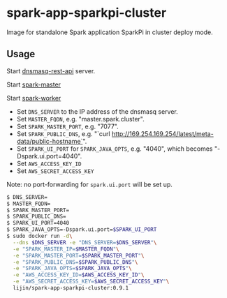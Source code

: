 spark-app-sparkpi-cluster
============

Image for standalone Spark application SparkPi in cluster deploy mode.

Usage
-----

Start [dnsmasq-rest-api](https://index.docker.io/u/lijin/dnsmasq-rest-api/) server.

Start [spark-master](../../spark-master)

Start [spark-worker](../../spark-worker)

* Set `DNS_SERVER` to the IP address of the dnsmasq server.
* Set `MASTER_FQDN`, e.g. "master.spark.cluster".
* Set `SPARK_MASTER_PORT`, e.g. "7077".
* Set `SPARK_PUBLIC_DNS`, e.g. "\`curl http://169.254.169.254/latest/meta-data/public-hostname`".
* Set `SPARK_UI_PORT` for `SPARK_JAVA_OPTS`, e.g. "4040", which becomes "-Dspark.ui.port=4040".
* Set `AWS_ACCESS_KEY_ID`
* Set `AWS_SECRET_ACCESS_KEY`

Note: no port-forwarding for `spark.ui.port` will be set up.

```bash
$ DNS_SERVER=
$ MASTER_FQDN=
$ SPARK_MASTER_PORT=
$ SPARK_PUBLIC_DNS=
$ SPARK_UI_PORT=4040
$ SPARK_JAVA_OPTS=-Dspark.ui.port=$SPARK_UI_PORT
$ sudo docker run -d\
  --dns $DNS_SERVER -e "DNS_SERVER=$DNS_SERVER"\
  -e "SPARK_MASTER_IP=$MASTER_FQDN"\
  -e "SPARK_MASTER_PORT=$SPARK_MASTER_PORT"\
  -e "SPARK_PUBLIC_DNS=$SPARK_PUBLIC_DNS"\
  -e "SPARK_JAVA_OPTS=$SPARK_JAVA_OPTS"\
  -e "AWS_ACCESS_KEY_ID=$AWS_ACCESS_KEY_ID"\
  -e "AWS_SECRET_ACCESS_KEY=$AWS_SECRET_ACCESS_KEY"\
  lijin/spark-app-sparkpi-cluster:0.9.1
```